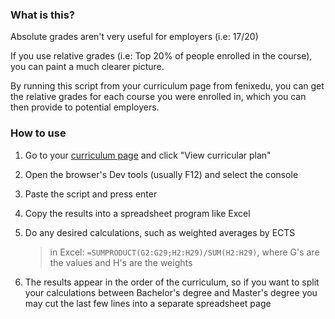 ### What is this?

Absolute grades aren't very useful for employers (i.e: 17/20)

If you use relative grades (i.e: Top 20% of people enrolled in the course), you can paint a much clearer picture. 

By running this script from your curriculum page from fenixedu, you can get the relative grades for each course you were enrolled in, which you can then provide to potential employers.

### How to use

1. Go to your [curriculum page](https://fenix.tecnico.ulisboa.pt/student/consult/curriculum) and click "View curricular plan"

1. Open the browser's Dev tools (usually F12) and select the console

1. Paste the script and press enter

1. Copy the results into a spreadsheet program like Excel

1. Do any desired calculations, such as weighted averages by ECTS 
    > in Excel: `=SUMPRODUCT(G2:G29;H2:H29)/SUM(H2:H29)`, where G's are the values and H's are the weights

1. The results appear in the order of the curriculum, so if you want to split your calculations between Bachelor's degree and Master's degree you may cut the last few lines into a separate spreadsheet page
